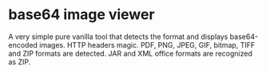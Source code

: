 # base64 image viewer

A very simple pure vanilla tool that detects the format and displays base64-encoded images. HTTP headers magic.
PDF, PNG, JPEG, GIF, bitmap, TIFF and ZIP formats are detected. JAR and XML office formats are recognized as ZIP.